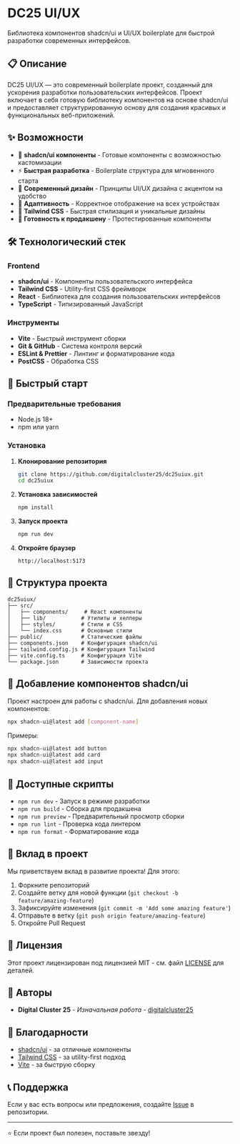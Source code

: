 # DC25 UI/UX

Библиотека компонентов shadcn/ui и UI/UX boilerplate для быстрой разработки современных интерфейсов.

## 📋 Описание

DC25 UI/UX — это современный boilerplate проект, созданный для ускорения разработки пользовательских интерфейсов. Проект включает в себя готовую библиотеку компонентов на основе shadcn/ui и предоставляет структурированную основу для создания красивых и функциональных веб-приложений.

## ✨ Возможности

- 🎨 **shadcn/ui компоненты** - Готовые компоненты с возможностью кастомизации
- ⚡ **Быстрая разработка** - Boilerplate структура для мгновенного старта
- 🎯 **Современный дизайн** - Принципы UI/UX дизайна с акцентом на удобство
- 📱 **Адаптивность** - Корректное отображение на всех устройствах
- 🎨 **Tailwind CSS** - Быстрая стилизация и уникальные дизайны
- 🚀 **Готовность к продакшену** - Протестированные компоненты

## 🛠 Технологический стек

### Frontend
- **shadcn/ui** - Компоненты пользовательского интерфейса
- **Tailwind CSS** - Utility-first CSS фреймворк
- **React** - Библиотека для создания пользовательских интерфейсов
- **TypeScript** - Типизированный JavaScript

### Инструменты
- **Vite** - Быстрый инструмент сборки
- **Git & GitHub** - Система контроля версий
- **ESLint & Prettier** - Линтинг и форматирование кода
- **PostCSS** - Обработка CSS

## 🚀 Быстрый старт

### Предварительные требования
- Node.js 18+ 
- npm или yarn

### Установка

1. **Клонирование репозитория**
   ```bash
   git clone https://github.com/digitalcluster25/dc25uiux.git
   cd dc25uiux
   ```

2. **Установка зависимостей**
   ```bash
   npm install
   ```

3. **Запуск проекта**
   ```bash
   npm run dev
   ```

4. **Откройте браузер**
   ```
   http://localhost:5173
   ```

## 📁 Структура проекта

```
dc25uiux/
├── src/
│   ├── components/     # React компоненты
│   ├── lib/           # Утилиты и хелперы
│   ├── styles/        # Стили и CSS
│   └── index.css      # Основные стили
├── public/            # Статические файлы
├── components.json    # Конфигурация shadcn/ui
├── tailwind.config.js # Конфигурация Tailwind
├── vite.config.ts     # Конфигурация Vite
└── package.json       # Зависимости проекта
```

## 🎨 Добавление компонентов shadcn/ui

Проект настроен для работы с shadcn/ui. Для добавления новых компонентов:

```bash
npx shadcn-ui@latest add [component-name]
```

Примеры:
```bash
npx shadcn-ui@latest add button
npx shadcn-ui@latest add card
npx shadcn-ui@latest add input
```

## 📝 Доступные скрипты

- `npm run dev` - Запуск в режиме разработки
- `npm run build` - Сборка для продакшена
- `npm run preview` - Предварительный просмотр сборки
- `npm run lint` - Проверка кода линтером
- `npm run format` - Форматирование кода

## 🤝 Вклад в проект

Мы приветствуем вклад в развитие проекта! Для этого:

1. Форкните репозиторий
2. Создайте ветку для новой функции (`git checkout -b feature/amazing-feature`)
3. Зафиксируйте изменения (`git commit -m 'Add some amazing feature'`)
4. Отправьте в ветку (`git push origin feature/amazing-feature`)
5. Откройте Pull Request

## 📄 Лицензия

Этот проект лицензирован под лицензией MIT - см. файл [LICENSE](LICENSE) для деталей.

## 👥 Авторы

- **Digital Cluster 25** - *Изначальная работа* - [digitalcluster25](https://github.com/digitalcluster25)

## 🙏 Благодарности

- [shadcn/ui](https://ui.shadcn.com/) - за отличные компоненты
- [Tailwind CSS](https://tailwindcss.com/) - за utility-first подход
- [Vite](https://vitejs.dev/) - за быструю сборку

## 📞 Поддержка

Если у вас есть вопросы или предложения, создайте [Issue](https://github.com/digitalcluster25/dc25uiux/issues) в репозитории.

---

⭐ Если проект был полезен, поставьте звезду!
